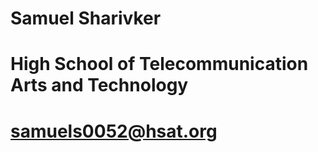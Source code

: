 # Samuel Sharivker
# High School of Telecommunication Arts and Technology
# [samuels0052@hsat.org](mailto:samuels0052@hsat.org)